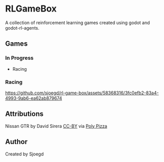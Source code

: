 # RLGameBox
A collection of reinforcement learning games created using godot and godot-rl-agents.

## Games

### In Progress
- Racing

### Racing

https://github.com/sjoegd/rl-game-box/assets/58368316/3fc0efb2-83a4-4993-9ab6-ea62ab879674

## Attributions

Nissan GTR by David Sirera [CC-BY](https://creativecommons.org/licenses/by/3.0/) via [Poly Pizza](https://poly.pizza/m/a_HKCtYAv2W)

## Author
Created by Sjoegd

